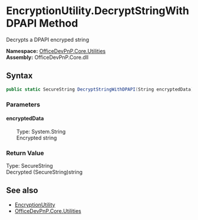 # EncryptionUtility.DecryptStringWithDPAPI Method  
 Decrypts a DPAPI encryped string   

**Namespace:** [OfficeDevPnP.Core.Utilities](OfficeDevPnP.Core.Utilities.md)  
**Assembly:** OfficeDevPnP.Core.dll  
## Syntax
```C#
public static SecureString DecryptStringWithDPAPI(String encryptedData)
```
### Parameters
#### encryptedData  
&emsp;&emsp;Type: System.String  
&emsp;&emsp;Encrypted string  

  

### Return Value
Type: SecureString  
Decrypted (SecureString)string  


## See also
- [EncryptionUtility](OfficeDevPnP.Core.Utilities.EncryptionUtility.md) 
- [OfficeDevPnP.Core.Utilities](OfficeDevPnP.Core.Utilities.md) 
